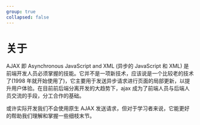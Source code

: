 ```yaml
---
group: true
collapsed: false
---
```


# 关于

AJAX 即 Asynchronous JavaScript and XML (异步的 JavaScript 和 XML) 是前端开发人员必须掌握的技能。它并不是一项新技术，应该说是一个比较老的技术了(1998 年就开始使用了)，它主要用于发送异步请求进行页面的局部更新，以提升用户体验。在目前前后端分离开发的大趋势下，ajax 成为了前端人员与后端人员交流的手段，分工合作的基础。

或许实际开发我们不会使用原生 AJAX 发送请求，但对于学习者来说，它能更好的帮助我们理解和掌握一些细枝末节。
